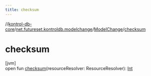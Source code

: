 ```yaml
---
title: checksum
---
```

//[kontrol-db-core](../../../index.html)/[net.futureset.kontroldb.modelchange](../index.html)/[ModelChange](index.html)/[checksum](checksum.html)



# checksum



[jvm]\
open fun [checksum](checksum.html)(resourceResolver: ResourceResolver): [Int](https://kotlinlang.org/api/latest/jvm/stdlib/kotlin/-int/index.html)




